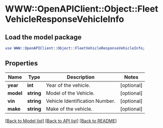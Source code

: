 # WWW::OpenAPIClient::Object::FleetVehicleResponseVehicleInfo

## Load the model package
```perl
use WWW::OpenAPIClient::Object::FleetVehicleResponseVehicleInfo;
```

## Properties
Name | Type | Description | Notes
------------ | ------------- | ------------- | -------------
**year** | **int** | Year of the vehicle. | [optional] 
**model** | **string** | Model of the Vehicle. | [optional] 
**vin** | **string** | Vehicle Identification Number. | [optional] 
**make** | **string** | Make of the vehicle. | [optional] 

[[Back to Model list]](../README.md#documentation-for-models) [[Back to API list]](../README.md#documentation-for-api-endpoints) [[Back to README]](../README.md)


